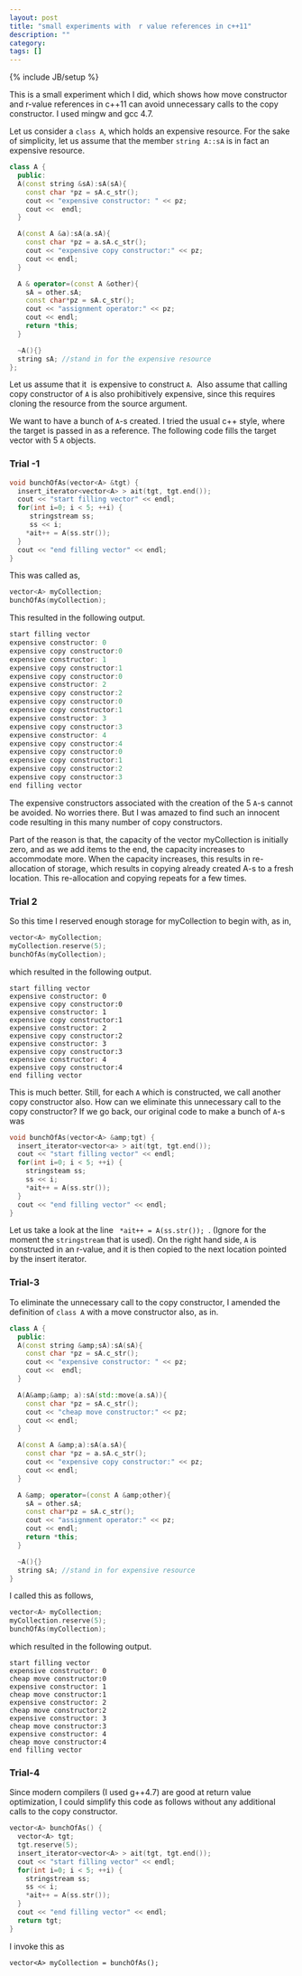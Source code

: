 ```yaml
---
layout: post
title: "small experiments with  r value references in c++11"
description: ""
category: 
tags: []
---
```

{% include JB/setup %}

This is a small experiment which I did, which shows how move constructor and r-value references in c++11
can avoid unnecessary calls to the copy constructor. I used mingw and gcc 4.7.





Let us consider a <code>class A</code>, which holds an expensive resource. For the sake of simplicity,
let us assume that the member <code>string A::sA</code> is in fact an expensive resource.

```c++
class A {
  public:
  A(const string &sA):sA(sA){
    const char *pz = sA.c_str();
    cout << "expensive constructor: " << pz;
    cout <<  endl;
  }

  A(const A &a):sA(a.sA){
    const char *pz = a.sA.c_str();
    cout << "expensive copy constructor:" << pz;
    cout << endl;
  }

  A & operator=(const A &other){
    sA = other.sA; 
    const char*pz = sA.c_str();
    cout << "assignment operator:" << pz;
    cout << endl;
    return *this;
  }

  ~A(){}
  string sA; //stand in for the expensive resource
};
```
Let us assume that it  is expensive to construct <code>A</code>. 
Also assume that calling copy constructor of <code>A</code> is also prohibitively expensive,
since this requires cloning the resource from the source argument.

We want to have a bunch of <code>A</code>-s created.
I tried the usual c++ style, where the target is passed in as a reference.
The following code fills the target vector with 5 <code>A</code> objects.

### Trial -1

```c++
void bunchOfAs(vector<A> &tgt) {
  insert_iterator<vector<A> > ait(tgt, tgt.end());
  cout << "start filling vector" << endl;
  for(int i=0; i < 5; ++i) {
     stringstream ss;
     ss << i;
    *ait++ = A(ss.str());
  }
  cout << "end filling vector" << endl;
}
```

This was called as,

```c++
vector<A> myCollection;
bunchOfAs(myCollection);
```

This resulted in the following output.

```c++
start filling vector
expensive constructor: 0
expensive copy constructor:0
expensive constructor: 1
expensive copy constructor:1
expensive copy constructor:0
expensive constructor: 2
expensive copy constructor:2
expensive copy constructor:0
expensive copy constructor:1
expensive constructor: 3
expensive copy constructor:3
expensive constructor: 4
expensive copy constructor:4
expensive copy constructor:0
expensive copy constructor:1
expensive copy constructor:2
expensive copy constructor:3
end filling vector
```

The expensive constructors associated with the creation of the 5 <code>A</code>-s cannot be avoided.
No worries there. But I was amazed to find such an innocent code resulting in this many number of copy constructors.


Part of the reason is that, the capacity of the vector myCollection is initially zero,
and as we add items to the end, the capacity increases to accommodate more.
When the capacity increases, this results in re-allocation of storage,
which results in copying already created A-s to a fresh location.
This re-allocation and copying repeats for a few times.

### Trial 2
So this time I reserved enough storage for myCollection to begin with, as in,

```c++
vector<A> myCollection;
myCollection.reserve(5);
bunchOfAs(myCollection);
```

which resulted in the following output.

```
start filling vector
expensive constructor: 0
expensive copy constructor:0
expensive constructor: 1
expensive copy constructor:1
expensive constructor: 2
expensive copy constructor:2
expensive constructor: 3
expensive copy constructor:3
expensive constructor: 4
expensive copy constructor:4
end filling vector
```

This is much better. Still, for each <code>A</code> which is constructed,
we call another copy constructor also.
How can we eliminate this unnecessary call to the copy constructor?
If we go back, our original code to make a bunch of <code>A</code>-s was

```c++
void bunchOfAs(vector<A> &amp;tgt) {
  insert_iterator<vector<a> > ait(tgt, tgt.end());
  cout << "start filling vector" << endl;
  for(int i=0; i < 5; ++i) {
    stringsteam ss;
    ss << i;
    *ait++ = A(ss.str());
  }
  cout << "end filling vector" << endl;
}
```


Let us take a look at the line <code> *ait++ = A(ss.str()); </code>.
(Ignore for the moment the <code>stringstream</code> that is used).
On the right hand side, <code>A</code> is constructed in an r-value,
and it is then copied to the next location pointed by the insert iterator.

### Trial-3

To eliminate the unnecessary call to the copy constructor,
I amended the definition of <code>class A</code> with a move constructor also, as in.

```c++
class A {
  public:
  A(const string &amp;sA):sA(sA){
    const char *pz = sA.c_str();
    cout << "expensive constructor: " << pz;
    cout <<  endl;
  }

  A(A&amp;&amp; a):sA(std::move(a.sA)){
    const char *pz = sA.c_str();
    cout << "cheap move constructor:" << pz;
    cout << endl;
  }

  A(const A &amp;a):sA(a.sA){
    const char *pz = a.sA.c_str();
    cout << "expensive copy constructor:" << pz;
    cout << endl;
  }

  A &amp; operator=(const A &amp;other){
    sA = other.sA;
    const char*pz = sA.c_str();
    cout << "assignment operator:" << pz;
    cout << endl;
    return *this;
  }

  ~A(){}
  string sA; //stand in for expensive resource
}
```

I called this as follows,

```c++
vector<A> myCollection;
myCollection.reserve(5);
bunchOfAs(myCollection);
```

which resulted in the following output.

```
start filling vector
expensive constructor: 0
cheap move constructor:0
expensive constructor: 1
cheap move constructor:1
expensive constructor: 2
cheap move constructor:2
expensive constructor: 3
cheap move constructor:3
expensive constructor: 4
cheap move constructor:4
end filling vector
```

### Trial-4
Since modern compilers (I used g++4.7) are good at return value optimization,
I could simplify this code as follows without any additional calls to the copy constructor.

```c++
vector<A> bunchOfAs() {
  vector<A> tgt;
  tgt.reserve(5);
  insert_iterator<vector<A> > ait(tgt, tgt.end());
  cout << "start filling vector" << endl;
  for(int i=0; i < 5; ++i) {
    stringstream ss;
    ss << i;
    *ait++ = A(ss.str());
  }
  cout << "end filling vector" << endl;
  return tgt;
}
```

I invoke this as

```
vector<A> myCollection = bunchOfAs();
```
